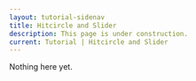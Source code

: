 ```yaml
---
layout: tutorial-sidenav
title: Hitcircle and Slider
description: This page is under construction.
current: Tutorial | Hitcircle and Slider
---
```


Nothing here yet.